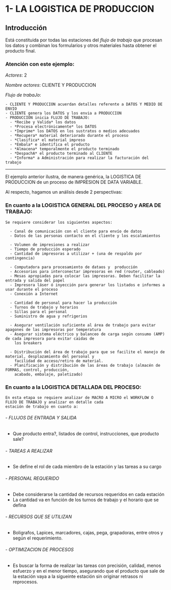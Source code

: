 # **1- LA LOGISTICA DE PRODUCCION**

## Introducción

Está constituida por todas las estaciones del *flujo de trabajo* que procesan los datos y combinan los
formularios y otros materiales hasta obtener el producto final. 

### Atención con este ejemplo:

  *Actores*: 2
  
  *Nombre actores*: CLIENTE Y PRODUCCION

  *Flujo de trabaJo*:

    - CLIENTE Y PRODUCCION acuerdan detalles referente a DATOS Y MEDIO DE ENVIO
    - CLIENTE genera los DATOS y los envia a PRODUCCION
    - PRODUCCION inicia FLUJO DE TRABAJO:
      - *Recibe y Valida* los datos
      - *Procesa electrónicamente* los DATOS
      - *Imprime* los DATOS en los sustratos o medios adecuados
      - *Recupera* material deteriorado durante el proceso    
      - *Clasifica* el material impreso
      - *Embala* e identifica el producto
      - *Almacena* temporalmente el producto terminado
      - *DespachA* el producto terminado al CLIENTE
      - *Informa* a Administración para realizar la facturación del trabajo

<hr>

El ejemplo anterior ilustra, de manera genérica, la LOGISTICA DE PRODUCCION de un proceso de 
IMPRESION DE DATA VARIABLE.

Al respecto, hagamos un análisis desde 2 perspectivas:

  ### En cuanto a la LOGISTICA GENERAL DEL PROCESO y AREA DE TRABAJO:

    Se requiere considerar los siguientes aspectos:
    
      - Canal de comunicación con el cliente para envío de datos
      - Datos de las personas contacto en el cliente y los escalamientos
            
      - Volumen de impresiones a realizar
      - Tiempo de producción esperado            
      - Cantidad de impresoras a utilizar + (una de respaldo por contingencia)

      - Computadora para procesamiento de dataos y  producción
      - Accesorios para interconectar impresoras en red (router, cableado)
      - Mesas apropiadas para colocar las impresoras. Deben facilitar la entrada y salida del papel     
      - Impresora láser ó inyección para generar los listados e informes a usar durante el proceso
      - Conexión a Internet
      
      - Cantidad de personal para hacer la producción
      - Turnos de trabajo y horarios
      - Sillas para el personal
      - Suministro de agua y refrigerios
      
      - Asegurar ventilación suficiente al área de trabajo para evitar apagones de las impresoras por temperatura
      - Asegurar sistema eléctrico y balanceo de carga según consumo (AMP) de cada impresora para evitar caidas de 
        los breakers
  
      - Distribución del área de trabajo para que se facilite el manejo de material, desplazamiento del personal y 
        facilidad de acceso/retiro de material.
      - Planificación y distribución de las áreas de trabajo (almacén de FORMAS, control, producción, 
        acabado, embalaje, paletizado) 
      
  ### En cuanto a la LOGISTICA DETALLADA DEL PROCESO:

    En esta etapa se requiere analizar de MACRO A MICRO el WORKFLOW O FLUJO DE TRABAJO y analizar en detalle cada 
    estación de trabajo en cuanto a:

######  - FLUJOS DE ENTRADA Y SALIDA
  - Que producto entra?, listados de control, instrucciones, que producto sale? 

######  - TAREAS A REALIZAR
  - Se define el rol de cada miembro de la estación y las tareas a su cargo

######  - PERSONAL REQUERIDO
  - Debe considerarse la cantidad de recursos requeridos en cada estación
  - La cantidad va en función de los turnos de trabajo y el horario que se defina

######  - RECURSOS QUE SE UTILIZAN
  -  Boligrafos, Lapices, marcadores, cajas, pega, grapadoras, entre otros y según el requerimiento.

######  - OPTIMIZACION DE PROCESOS
  - Es buscar la forma de realizar las tareas con precisión, calidad, menos esfuerzo y en el menor tiempo, 
    asegurando que el producto que sale de la estación vaya a la sigueinte estación sin originar retrasos 
    ni reprocesos. 

